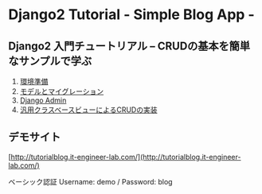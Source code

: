 # Django2 Tutorial - Simple Blog App -

## Django2 入門チュートリアル – CRUDの基本を簡単なサンプルで学ぶ
1. [環境準備](https://it-engineer-lab.com/archives/331)
1. [モデルとマイグレーション](https://it-engineer-lab.com/archives/337)
1. [Django Admin](https://it-engineer-lab.com/archives/379)
1. [汎用クラスベースビューによるCRUDの実装](https://it-engineer-lab.com/archives/402)

## デモサイト
[http://tutorialblog.it-engineer-lab.com/](http://tutorialblog.it-engineer-lab.com/)

ベーシック認証
Username: demo  /  Password: blog
